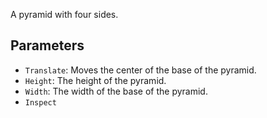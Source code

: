 A pyramid with four sides.

## Parameters

* `Translate`: Moves the center of the base of the pyramid.
* `Height`: The height of the pyramid.
* `Width`: The width of the base of the pyramid.
* `Inspect`